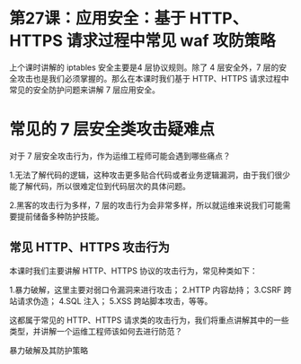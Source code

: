 # 第27课：应用安全：基于 HTTP、HTTPS 请求过程中常见 waf 攻防策略

上个课时讲解的 iptables 安全主要是4 层协议规则。除了 4 层安全外，7 层的安全攻击也是我们必须掌握的。那么在本课时我们基于 HTTP、HTTPS 请求过程中常见的安全防护问题来讲解 7 层应用安全。

# 常见的 7 层安全类攻击疑难点

对于 7 层安全攻击行为，作为运维工程师可能会遇到哪些痛点？

1.无法了解代码的逻辑，这种攻击更多贴合代码或者业务逻辑漏洞，由于我们很少能了解代码，所以很难定位到代码层次的具体问题。

2.黑客的攻击行为多样，7 层的攻击行为会非常多样，所以就运维来说我们可能需要提前储备多种防护技能。

## 常见 HTTP、HTTPS 攻击行为
本课时我们主要讲解 HTTP、HTTPS 协议的攻击行为，常见种类如下：

1.暴力破解，这里主要对弱口令漏洞来进行攻击；
2.HTTP 内容劫持；
3.CSRF 跨站请求伪造；
4.SQL 注入；
5.XSS 跨站脚本攻击，等等。

这都属于常见的 HTTP、HTTPS 请求类的攻击行为，我们将重点讲解其中的一些类型，并讲解一个运维工程师该如何去进行防范？

暴力破解及其防护策略